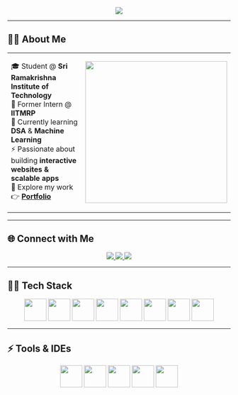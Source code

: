 <p align="center">
  <img src="https://readme-typing-svg.herokuapp.com?font=Fira+Code&pause=1000&color=F75C7E&center=true&vCenter=true&width=500&lines=Hi+there+👋+I'm+Sooraj+R+Nair;Welcome+to+my+GitHub!;Turning+Ideas+into+Code+✨">
</p>

---

## 👨‍💻 About Me  

<table>
<tr>
<td>

🎓 Student @ **Sri Ramakrishna Institute of Technology**  
💼 Former Intern @ **IITMRP**  
🌱 Currently learning **DSA** & **Machine Learning**  
⚡ Passionate about building **interactive websites & scalable apps**  
🔭 Explore my work 👉 [**Portfolio**](https://sooraj-me.github.io/portfolio/)  

</td>
<td>
  <img width="320" src="https://media.giphy.com/media/qgQUggAC3Pfv687qPC/giphy.gif">
</td>
</tr>
</table>

---

## 🌐 Connect with Me  

<p align="center">
  <a href="https://www.linkedin.com/in/sooraj-r-nair-38757925a" target="_blank">
    <img src="https://img.shields.io/badge/-LinkedIn-0077B5?style=for-the-badge&logo=linkedin&logoColor=white"/>
  </a>
  <a href="https://www.instagram.com/s_o_o_raj_04?igsh=aWwwYjBvOTJoZ2Vz" target="_blank">
    <img src="https://img.shields.io/badge/-Instagram-d62976?style=for-the-badge&logo=instagram&logoColor=white"/>
  </a>
  <a href="https://sooraj-me.github.io/portfolio/" target="_blank">
    <img src="https://img.shields.io/badge/-Portfolio-000000?style=for-the-badge&logo=vercel&logoColor=white"/>
  </a>
</p>

---

## 🧑‍💻 Tech Stack  

<p align="center">
  <img height="50" src="https://img.icons8.com/color/48/000000/python.png"/>
  <img height="50" src="https://img.icons8.com/color/48/000000/c-programming.png"/>
  <img height="50" src="https://img.icons8.com/color/48/000000/java-coffee-cup-logo.png"/>
  <img height="50" src="https://img.icons8.com/color/48/000000/html-5.png"/>
  <img height="50" src="https://img.icons8.com/color/48/000000/css3.png"/>
  <img height="50" src="https://img.icons8.com/color/48/000000/bootstrap.png"/>
  <img height="50" src="https://img.icons8.com/color/48/000000/javascript.png"/>
  <img height="50" src="https://img.icons8.com/color/48/000000/mysql-logo.png"/>
</p>  

---

## ⚡ Tools & IDEs  

<p align="center">
  <img height="50" src="https://img.icons8.com/color/48/000000/visual-studio-code-2019.png"/>
  <img height="50" src="https://img.icons8.com/color/48/000000/pycharm.png"/>
  <img height="50" src="https://img.icons8.com/color/480/notion--v1.png"/>
  <img height="50" src="https://img.shields.io/badge/Netlify-00C7B7?style=for-the-badge&logo=netlify&logoColor=white"/>
  <img height="50" src="https://img.icons8.com/glyph-neue/64/ffffff/github.png"/>
</p>  

